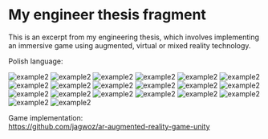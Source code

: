 # My engineer thesis fragment

This is an excerpt from my engineering thesis, which involves implementing an immersive game using augmented, virtual or mixed reality technology.
  
Polish language:

![example2](./images/1.png)
![example2](./images/2.png)
![example2](./images/3.png)
![example2](./images/4.png)
![example2](./images/5.png)
![example2](./images/6.png)
![example2](./images/7.png)
![example2](./images/8.png)
![example2](./images/9.png)
![example2](./images/10.png)
![example2](./images/11.png)
![example2](./images/12.png)
![example2](./images/13.png)
![example2](./images/14.png)
![example2](./images/15.png)
![example2](./images/16.png)
![example2](./images/17.png)
![example2](./images/18.png)
![example2](./images/19.png)
![example2](./images/20.png)

Game implementation:  
https://github.com/jagwoz/ar-augmented-reality-game-unity  
